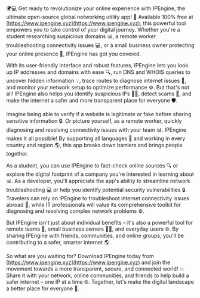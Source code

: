 🌍💻 Get ready to revolutionize your online experience with IPEngine, the ultimate open-source global networking utility app! 🚀 Available 100% free at [https://www.ipengine.xyz](https://www.ipengine.xyz), this powerful tool empowers you to take control of your digital journey. Whether you're a student researching suspicious domains 📊, a remote worker troubleshooting connectivity issues 💻, or a small business owner protecting your online presence 🚀, IPEngine has got you covered.

With its user-friendly interface and robust features, IPEngine lets you look up IP addresses and domains with ease 🔍, run DNS and WHOIS queries to uncover hidden information 💡, trace routes to diagnose internet issues 👀, and monitor your network setup to optimize performance ⚙️. But that's not all! IPEngine also helps you identify suspicious IPs 🕵️‍♀️, detect scams 💸, and make the internet a safer and more transparent place for everyone 🛡️.

Imagine being able to verify if a website is legitimate or fake before sharing sensitive information 🔒. Or picture yourself, as a remote worker, quickly diagnosing and resolving connectivity issues with your team 📊. IPEngine makes it all possible! By supporting all languages 💬 and working in every country and region 🌎, this app breaks down barriers and brings people together.

As a student, you can use IPEngine to fact-check online sources 🔍 or explore the digital footprint of a company you're interested in learning about 📊. As a developer, you'll appreciate the app's ability to streamline network troubleshooting 💻 or help you identify potential security vulnerabilities 🔒. Travelers can rely on IPEngine to troubleshoot internet connectivity issues abroad 🛫️, while IT professionals will value its comprehensive toolkit for diagnosing and resolving complex network problems ⚙️.

But IPEngine isn't just about individual benefits – it's also a powerful tool for remote teams 💼, small business owners 👩‍💻, and everyday users 🌐. By sharing IPEngine with friends, communities, and online groups, you'll be contributing to a safer, smarter internet 🌎.

So what are you waiting for? Download IPEngine today from [https://www.ipengine.xyz](https://www.ipengine.xyz) and join the movement towards a more transparent, secure, and connected world! 💥 Share it with your network, online communities, and friends to help build a safer internet – one IP at a time 🌐. Together, let's make the digital landscape a better place for everyone 🌟.
